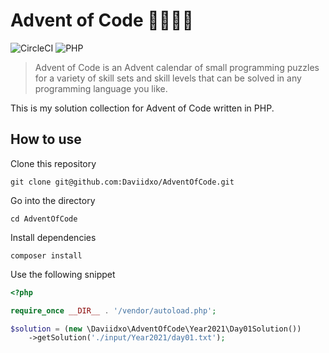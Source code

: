 # Advent of Code 🎅🏻🎄🎁

![CircleCI](https://img.shields.io/circleci/build/github/Daviidxo/AdventOfCode?label=circleci)
![PHP](https://img.shields.io/github/languages/top/Daviidxo/AdventOfCode)

>Advent of Code is an Advent calendar of small programming puzzles for a variety of skill sets and skill levels that can be solved in any programming language you like.

This is my solution collection for Advent of Code written in PHP.

## How to use

Clone this repository
```shell
git clone git@github.com:Daviidxo/AdventOfCode.git
```

Go into the directory
```shell
cd AdventOfCode
```

Install dependencies
```shell
composer install
```

Use the following snippet
```php
<?php

require_once __DIR__ . '/vendor/autoload.php';

$solution = (new \Daviidxo\AdventOfCode\Year2021\Day01Solution())
    ->getSolution('./input/Year2021/day01.txt');

```
